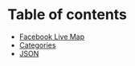 # Table of contents

* [Facebook Live Map](README.md)
* [Categories](categories.md)
* [JSON](json.md)
